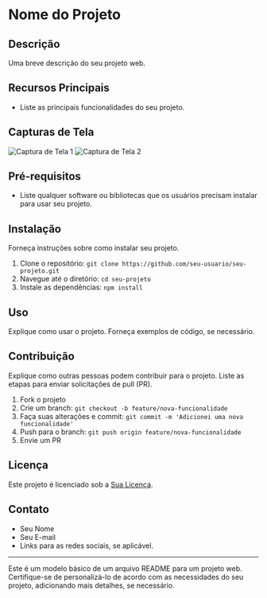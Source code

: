 # Nome do Projeto

## Descrição

Uma breve descrição do seu projeto web.

## Recursos Principais

- Liste as principais funcionalidades do seu projeto.

## Capturas de Tela

![Captura de Tela 1](link_para_imagem1.png)
![Captura de Tela 2](link_para_imagem2.png)

## Pré-requisitos

- Liste qualquer software ou bibliotecas que os usuários precisam instalar para usar seu projeto.

## Instalação

Forneça instruções sobre como instalar seu projeto.

1. Clone o repositório: `git clone https://github.com/seu-usuario/seu-projeto.git`
2. Navegue até o diretório: `cd seu-projeto`
3. Instale as dependências: `npm install`

## Uso

Explique como usar o projeto. Forneça exemplos de código, se necessário.

## Contribuição

Explique como outras pessoas podem contribuir para o projeto. Liste as etapas para enviar solicitações de pull (PR).

1. Fork o projeto
2. Crie um branch: `git checkout -b feature/nova-funcionalidade`
3. Faça suas alterações e commit: `git commit -m 'Adicionei uma nova funcionalidade'`
4. Push para o branch: `git push origin feature/nova-funcionalidade`
5. Envie um PR

## Licença

Este projeto é licenciado sob a [Sua Licença](link_para_licenca.md).

## Contato

- Seu Nome
- Seu E-mail
- Links para as redes sociais, se aplicável.

---

Este é um modelo básico de um arquivo README para um projeto web. Certifique-se de personalizá-lo de acordo com as necessidades do seu projeto, adicionando mais detalhes, se necessário.

